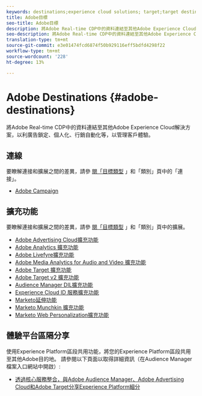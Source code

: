```yaml
---
keywords: destinations;experience cloud solutions; target;target destination; ad cloud; advertising cloud; audience manager; adobe target destination; target; audience manager destination;
title: Adobe目標
seo-title: Adobe目標
description: 將Adobe Real-time CDP中的資料連結至其他Adobe Experience Cloud解決方案，以利廣告鎖定、個人化、行銷自動化等，以管理客戶體驗
seo-description: 將Adobe Real-time CDP中的資料連結至其他Adobe Experience Cloud解決方案，以利廣告鎖定、個人化、行銷自動化等，以管理客戶體驗
translation-type: tm+mt
source-git-commit: e3e01474fcd6874f50b929116eff5bdfd4298f22
workflow-type: tm+mt
source-wordcount: '228'
ht-degree: 13%

---
```



# Adobe Destinations {#adobe-destinations}

將Adobe Real-time CDP中的資料連結至其他Adobe Experience Cloud解決方案，以利廣告鎖定、個人化、行銷自動化等，以管理客戶體驗。

## 連線

要瞭解連接和擴展之間的差異，請參 [閱「目標類型](/help/rtcdp/destinations/destination-types.md#connections) 」和「類別」頁中的「連接」。

* [Adobe Campaign](/help/rtcdp/destinations/adobe-campaign-destination.md)

## 擴充功能

要瞭解連接和擴展之間的差異，請參 [閱「目標類型](/help/rtcdp/destinations/destination-types.md#extensions) 」和「類別」頁中的擴展。

* [Adobe Advertising Cloud擴充功能](/help/rtcdp/destinations/adobe-advertising-cloud-extension.md)
* [Adobe Analytics 擴充功能](/help/rtcdp/destinations/adobe-analytics-extension.md)
* [Adobe Livefyre擴充功能](/help/rtcdp/destinations/adobe-livefyre-extension.md)
* [Adobe Media Analytics for Audio and Video 擴充功能](/help/rtcdp/destinations/adobe-video-analytics-extension.md)
* [Adobe Target 擴充功能](/help/rtcdp/destinations/adobe-target-extension.md)
* [Adobe Target v2 擴充功能](/help/rtcdp/destinations/adobe-target-v2-extension.md)
* [Audience Manager DIL擴充功能](/help/rtcdp/destinations/aam-dil-extension.md)
* [Experience Cloud ID 服務擴充功能](/help/rtcdp/destinations/adobe-ecid-extension.md)
* [Marketo延伸功能](/help/rtcdp/destinations/marketo-extension.md)
* [Marketo Munchkin 擴充功能](/help/rtcdp/destinations/marketo-munchkin-extension.md)
* [Marketo Web Personalization擴充功能](/help/rtcdp/destinations/marketo-web-personalization-extension.md)

## 體驗平台區隔分享

使用Experience Platform區段共用功能，將您的Experience Platform區段共用至其他Adobe目的地。 請參閱以下頁面以取得詳細資訊（在Audience Manager檔案入口網站中開啟）:

* [透過核心服務整合，與Adobe Audience Manager、Adobe Advertising Cloud和Adobe Target分享Experience Platform細分](https://docs.adobe.com/help/en/audience-manager/user-guide/implementation-integration-guides/integration-experience-platform/aam-aep-audience-sharing.html)